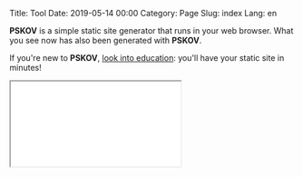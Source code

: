 Title: Tool
Date: 2019-05-14 00:00
Category: Page
Slug: index
Lang: en

**PSKOV** is a simple static site generator that runs in your web browser. What you see now has also been generated with **PSKOV**.

If you're new to **PSKOV**, [look into education][edu]: you'll have your static site in minutes!

<iframe id="pskov" src="pskov-201905.html">
    <p>ERROR Your browser does not support iframes</p>
</iframe>

[edu]: education.html
